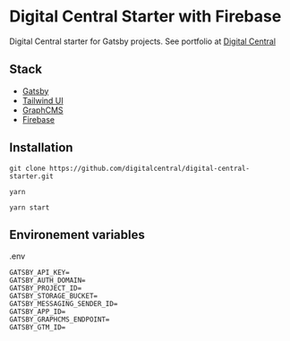 # Digital Central Starter with Firebase

Digital Central starter for Gatsby projects. See portfolio at [Digital Central](https://digital.central.sc)

## Stack

- [Gatsby](https://www.gatsbyjs.com/)
- [Tailwind UI](https://tailwindui.com/)
- [GraphCMS](https://graphcms.com)
- [Firebase](https://firebase.google.com/)

## Installation

```
git clone https://github.com/digitalcentral/digital-central-starter.git
```

```
yarn
```

```
yarn start
```

## Environement variables

.env

```
GATSBY_API_KEY=
GATSBY_AUTH_DOMAIN=
GATSBY_PROJECT_ID=
GATSBY_STORAGE_BUCKET=
GATSBY_MESSAGING_SENDER_ID=
GATSBY_APP_ID=
GATSBY_GRAPHCMS_ENDPOINT=
GATSBY_GTM_ID=

```
